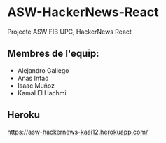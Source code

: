 # ASW-HackerNews-React
Projecte ASW FIB UPC, HackerNews React

## Membres de l'equip:
  - Alejandro Gallego
  - Anas Infad
  - Isaac Muñoz
  - Kamal El Hachmi
## Heroku
  https://asw-hackernews-kaai12.herokuapp.com/
